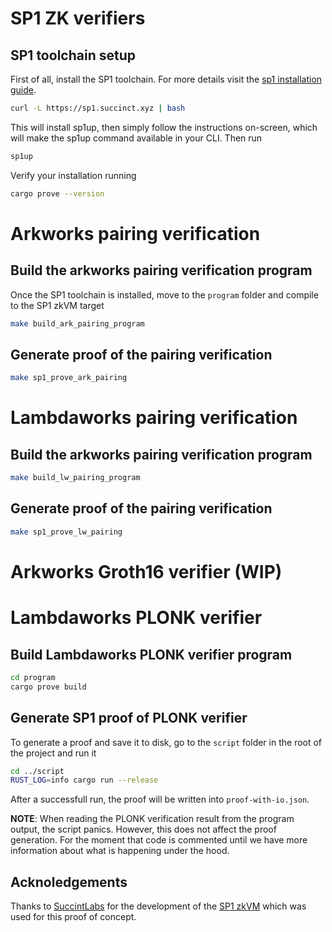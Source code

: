 # SP1 ZK verifiers 

## SP1 toolchain setup

First of all, install the SP1 toolchain. For more details visit the [sp1 installation guide](https://succinctlabs.github.io/sp1/getting-started/install.html).

```bash
curl -L https://sp1.succinct.xyz | bash
```
This will install sp1up, then simply follow the instructions on-screen, which will make the sp1up command available in your CLI. Then run

```bash
sp1up
```

Verify your installation running

```bash
cargo prove --version
```

# Arkworks pairing verification
## Build the arkworks pairing verification program

Once the SP1 toolchain is installed, move to the `program` folder and compile to the SP1 zkVM target

```bash
make build_ark_pairing_program 
```

## Generate proof of the pairing verification

```bash
make sp1_prove_ark_pairing
```

# Lambdaworks pairing verification
## Build the arkworks pairing verification program
```bash
make build_lw_pairing_program 
```

## Generate proof of the pairing verification

```bash
make sp1_prove_lw_pairing
```

# Arkworks Groth16 verifier (WIP)

# Lambdaworks PLONK verifier

## Build Lambdaworks PLONK verifier program

```bash
cd program
cargo prove build
```

## Generate SP1 proof of PLONK verifier

To generate a proof and save it to disk, go to the `script` folder in the root of the project
and run it

```bash
cd ../script
RUST_LOG=info cargo run --release
```

After a successfull run, the proof will be written into `proof-with-io.json`.

**NOTE**: When reading the PLONK verification result from the program output, the script panics. However, this does not affect the proof generation. For the moment that code is commented until we have more information about what is happening under the hood.

## Acknoledgements

Thanks to [SuccintLabs](https://succinct.xyz/) for the development of the [SP1 zkVM](https://github.com/succinctlabs/sp1) which was used for this proof of concept.
